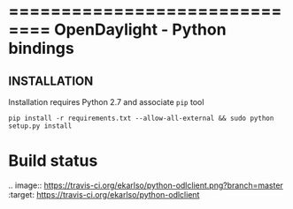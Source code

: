 ==============================
OpenDaylight - Python bindings
==============================

## INSTALLATION

Installation requires Python 2.7 and associate `pip` tool

    pip install -r requirements.txt --allow-all-external && sudo python setup.py install


Build status
============

.. image:: https://travis-ci.org/ekarlso/python-odlclient.png?branch=master   :target: https://travis-ci.org/ekarlso/python-odlclient

